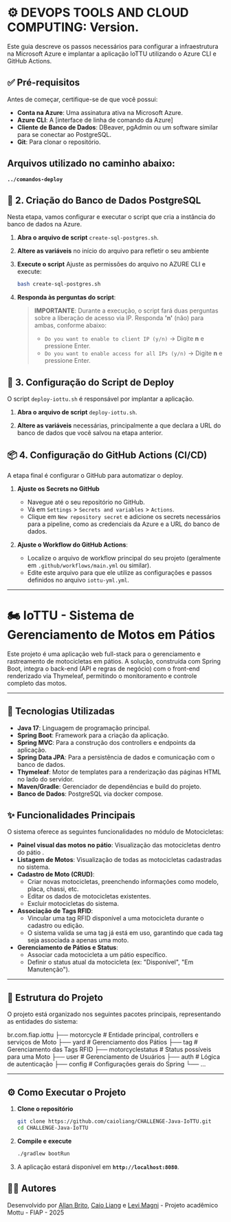# ⚙️ DEVOPS TOOLS AND CLOUD COMPUTING: Version.


Este guia descreve os passos necessários para configurar a infraestrutura na Microsoft Azure e implantar a aplicação IoTTU utilizando o Azure CLI e GitHub Actions.

## ✅ Pré-requisitos

Antes de começar, certifique-se de que você possui:

* **Conta na Azure**: Uma assinatura ativa na Microsoft Azure.
* **Azure CLI**: A [interface de linha de comando da Azure]
* **Cliente de Banco de Dados**: DBeaver, pgAdmin ou um software similar para se conectar ao PostgreSQL.
* **Git**: Para clonar o repositório.


## Arquivos utilizado no caminho abaixo:

**`../comandos-deploy`**


## 🐘 2. Criação do Banco de Dados PostgreSQL

Nesta etapa, vamos configurar e executar o script que cria a instância do banco de dados na Azure.

1.  **Abra o arquivo de script** `create-sql-postgres.sh`.

2.  **Altere as variáveis** no início do arquivo para refletir o seu ambiente

3.  **Execute o script** Ajuste as permissões do arquivo no AZURE CLI e execute:
    ```bash
    bash create-sql-postgres.sh
    ```

4.  **Responda às perguntas do script**:
    > **IMPORTANTE**: Durante a execução, o script fará duas perguntas sobre a liberação de acesso via IP. Responda **'n'** (não) para ambas, conforme abaixo:
    >
    > * `Do you want to enable to client IP (y/n)` -> Digite **n** e pressione Enter.
    > * `Do you want to enable access for all IPs (y/n)` -> Digite **n** e pressione Enter.


## 🚀 3. Configuração do Script de Deploy

O script `deploy-iottu.sh` é responsável por implantar a aplicação.

1.  **Abra o arquivo de script** `deploy-iottu.sh`.

2.  **Altere as variáveis** necessárias, principalmente a que declara a URL do banco de dados que você salvou na etapa anterior.

## 📦 4. Configuração do GitHub Actions (CI/CD)

A etapa final é configurar o GitHub para automatizar o deploy.

1.  **Ajuste os Secrets no GitHub**
    * Navegue até o seu repositório no GitHub.
    * Vá em `Settings` > `Secrets and variables` > `Actions`.
    * Clique em `New repository secret` e adicione os secrets necessários para a pipeline, como as credenciais da Azure e a URL do banco de dados.

2.  **Ajuste o Workflow do GitHub Actions**:
    * Localize o arquivo de workflow principal do seu projeto (geralmente em `.github/workflows/main.yml` ou similar).
    * Edite este arquivo para que ele utilize as configurações e passos definidos no arquivo `iottu-yml.yml`.


---



# 🏍️ IoTTU - Sistema de Gerenciamento de Motos em Pátios

Este projeto é uma aplicação web full-stack para o gerenciamento e rastreamento de motocicletas em pátios. A solução, construída com Spring Boot, integra o back-end (API e regras de negócio) com o front-end renderizado via Thymeleaf, permitindo o monitoramento e controle completo das motos.

---

## 🚀 Tecnologias Utilizadas

* **Java 17**: Linguagem de programação principal.
* **Spring Boot**: Framework para a criação da aplicação.
* **Spring MVC**: Para a construção dos controllers e endpoints da aplicação.
* **Spring Data JPA**: Para a persistência de dados e comunicação com o banco de dados.
* **Thymeleaf**: Motor de templates para a renderização das páginas HTML no lado do servidor.
* **Maven/Gradle**: Gerenciador de dependências e build do projeto.
* **Banco de Dados**: PostgreSQL via docker compose.

## ✨ Funcionalidades Principais

O sistema oferece as seguintes funcionalidades no módulo de Motocicletas:

* **Painel visual das motos no pátio**: Visualização das motocicletas dentro do pátio .
* **Listagem de Motos**: Visualização de todas as motocicletas cadastradas no sistema.
* **Cadastro de Moto (CRUD)**:
    * Criar novas motocicletas, preenchendo informações como modelo, placa, chassi, etc.
    * Editar os dados de motocicletas existentes.
    * Excluir motocicletas do sistema.
* **Associação de Tags RFID**:
    * Vincular uma tag RFID disponível a uma motocicleta durante o cadastro ou edição.
    * O sistema valida se uma tag já está em uso, garantindo que cada tag seja associada a apenas uma moto.
* **Gerenciamento de Pátios e Status**:
    * Associar cada motocicleta a um pátio específico.
    * Definir o status atual da motocicleta (ex: "Disponível", "Em Manutenção").

---


## 📁 Estrutura do Projeto

O projeto está organizado nos seguintes pacotes principais, representando as entidades do sistema:

br.com.fiap.iottu
├── motorcycle       # Entidade principal, controllers e serviços de Moto
├── yard             # Gerenciamento dos Pátios
├── tag              # Gerenciamento das Tags RFID
├── motorcyclestatus # Status possíveis para uma Moto
├── user             # Gerenciamento de Usuários
├── auth             # Lógica de autenticação
├── config           # Configurações gerais do Spring
└── ...

---

## ⚙️ Como Executar o Projeto

1. **Clone o repositório**
   ```bash
   git clone https://github.com/caioliang/CHALLENGE-Java-IoTTU.git
   cd CHALLENGE-Java-IoTTU
   ```

2. **Compile e execute**
   ```bash
   ./gradlew bootRun
   ```

5.  A aplicação estará disponível em **`http://localhost:8080`**.


## 👨‍💻 Autores

Desenvolvido por [Allan Brito](https://github.com/Allanbm100), [Caio Liang](https://github.com/caioliang) e [Levi Magni](https://github.com/levmn) - Projeto acadêmico Mottu - FIAP - 2025

